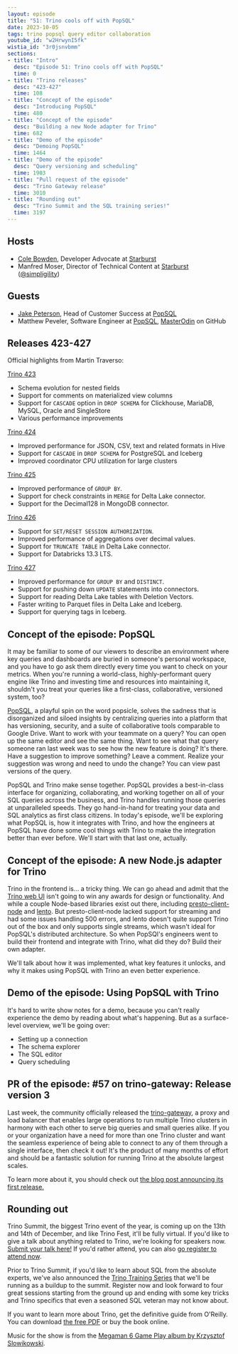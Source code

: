 ```yaml
---
layout: episode
title: "51: Trino cools off with PopSQL"
date: 2023-10-05
tags: trino popsql query editor collaboration
youtube_id: "w2HrwynI5fk"
wistia_id: "3r0jsnvbmm"
sections:
- title: "Intro"
  desc: "Episode 51: Trino cools off with PopSQL"
  time: 0
- title: "Trino releases"
  desc: "423-427"
  time: 108
- title: "Concept of the episode"
  desc: "Introducing PopSQL"
  time: 480
- title: "Concept of the episode"
  desc: "Building a new Node adapter for Trino"
  time: 682
- title: "Demo of the episode"
  desc: "Demoing PopSQL"
  time: 1464
- title: "Demo of the episode"
  desc: "Query versioning and scheduling"
  time: 1903
- title: "Pull request of the episode"
  desc: "Trino Gateway release"
  time: 3010
- title: "Rounding out"
  desc: "Trino Summit and the SQL training series!"
  time: 3197
---
```


## Hosts

* [Cole Bowden](https://www.linkedin.com/in/cole-m-bowden), Developer Advocate
  at [Starburst](https://starburst.io)
* Manfred Moser, Director of Technical Content at
  [Starburst](https://starburst.io)
  ([@simpligility](https://twitter.com/simpligility))

## Guests

* [Jake Peterson](https://www.linkedin.com/in/jakeptrsn/), Head of Customer
  Success at [PopSQL](https://popsql.com/)
* Matthew Peveler, Software Engineer at [PopSQL](https://popsql.com/),
  [MasterOdin](https://github.com/MasterOdin) on GitHub

## Releases 423-427

Official highlights from Martin Traverso:

[Trino 423](https://trino.io/docs/current/release/release-423.html)

* Schema evolution for nested fields
* Support for comments on materialized view columns
* Support for `CASCADE` option in `DROP SCHEMA` for Clickhouse, MariaDB, MySQL,
  Oracle and SingleStore
* Various performance improvements

[Trino 424](https://trino.io/docs/current/release/release-424.html)

* Improved performance for JSON, CSV, text and related formats in Hive
* Support for `CASCADE` in `DROP SCHEMA` for PostgreSQL and Iceberg
* Improved coordinator CPU utilization for large clusters

[Trino 425](https://trino.io/docs/current/release/release-425.html)

* Improved performance of `GROUP BY`.
* Support for check constraints in `MERGE` for Delta Lake connector.
* Support for the Decimal128 in MongoDB connector.

[Trino 426](https://trino.io/docs/current/release/release-426.html)

* Support for `SET/RESET SESSION AUTHORIZATION`.
* Improved performance of aggregations over decimal values.
* Support for `TRUNCATE TABLE` in Delta Lake connector.
* Support for Databricks 13.3 LTS.

[Trino 427](https://trino.io/docs/current/release/release-427.html)

* Improved performance for `GROUP BY` and `DISTINCT`.
* Support for pushing down `UPDATE` statements into connectors.
* Support for reading Delta Lake tables with Deletion Vectors.
* Faster writing to Parquet files in Delta Lake and Iceberg.
* Support for querying tags in Iceberg.

## Concept of the episode: PopSQL

It may be familiar to some of our viewers to describe an environment where
key queries and dashboards are buried in someone's personal workspace, and you
have to go ask them directly every time you want to check on your metrics.
When you're running a world-class, highly-performant query engine like Trino and
investing time and resources into maintaining it, shouldn't you treat your
queries like a first-class, collaborative, versioned system, too?

[PopSQL](https://popsql.com/), a playful spin on the word popsicle, solves the
sadness that is disorganized and siloed insights by centralizing queries into a
platform that has versioning, security, and a suite of collaborative tools
comparable to Google Drive. Want to work with your teammate on a query? You can
open up the same editor and see the same thing. Want to see what that query
someone ran last week was to see how the new feature is doing? It's there. Have
a suggestion to improve something? Leave a comment. Realize your suggestion was
wrong and need to undo the change? You can view past versions of the query.

PopSQL and Trino make sense together. PopSQL provides a best-in-class interface
for organizing, collaborating, and working together on all of your SQL queries
across the business, and Trino handles running those queries at unparalleled
speeds. They go hand-in-hand for treating your data and SQL analytics as first
class citizens. In today's episode, we'll be exploring what PopSQL is, how it
integrates with Trino, and how the engineers at PopSQL have done some cool
things with Trino to make the integration better than ever before. We'll start
with that last one, actually.

## Concept of the episode: A new Node.js adapter for Trino

Trino in the frontend is... a tricky thing. We can go ahead and admit that the
[Trino web UI](/docs/current/admin/web-interface.html) isn't going to win any
awards for design or functionality. And while a couple Node-based libraries
exist out there, including [presto-client-node](https://www.npmjs.com/package/presto-client)
and [lento](https://github.com/vweevers/lento). But presto-client-node lacked
support for streaming and had some issues handling 500 errors, and lento doesn't
quite support Trino out of the box and only supports single streams, which
wasn't ideal for PopSQL's distributed architecture. So when PopSQl's engineers
went to build their frontend and integrate with Trino, what did they do? Build
their own adapter.

We'll talk about how it was implemented, what key features it unlocks, and why
it makes using PopSQL with Trino an even better experience.

## Demo of the episode: Using PopSQL with Trino

It's hard to write show notes for a demo, because you can't really experience
the demo by reading about what's happening. But as a surface-level overview,
we'll be going over:

* Setting up a connection
* The schema explorer
* The SQL editor
* Query scheduling

## PR of the episode: #57 on trino-gateway: Release version 3

Last week, the community officially released the
[trino-gateway](https://github.com/trinodb/trino-gateway), a proxy and load
balancer that enables large operations to run multiple Trino clusters in
harmony with each other to serve big queries and small queries alike. If you or
your organization have a need for more than one Trino cluster and want the
seamless experience of being able to connect to any of them through a single
interface, then check it out! It's the product of many months of effort and
should be a fantastic solution for running Trino at the absolute largest scales.

To learn more about it, you should check out
[the blog post announcing its first release.]({{site.baseurl}}/blog/2023/09/28/trino-gateway)

## Rounding out

Trino Summit, the biggest Trino event of the year, is coming up on the 13th and
14th of December, and like Trino Fest, it'll be fully virtual. If you'd like to
give a talk about anything related to Trino, we're looking for speakers now.
[Submit your talk here!](https://sessionize.com/trino-summit-2023/) If you'd
rather attend, you can also
[go register to attend now](https://www.starburst.io/info/trinosummit2023/?utm_source=trino&utm_medium=website&utm_campaign=NORAM-FY24-Q4-EV-Trino-Summit-2023&utm_content=tcb).

Prior to Trino Summit, if you'd like to learn about SQL from the absolute
experts, we've also announced the [Trino Training Series](/blog/2023/09/27/training-series)
that we'll be running as a buildup to the summit. Register now and look forward
to four great sessions starting from the ground up and ending with some key
tricks and Trino specifics that even a seasoned SQL veteran may not know about.

If you want to learn more about Trino, get the definitive guide from
O'Reilly. You can download
[the free PDF](https://www.starburst.io/info/oreilly-trino-guide/) or
buy the book online.

Music for the show is from the [Megaman 6 Game Play album by Krzysztof
Slowikowski](https://krzysztofslowikowski.bandcamp.com/album/mega-man-6-gp).